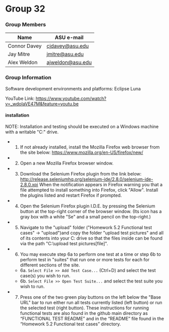 # Group 32
### Group Members

|     Name     |    ASU e-mail    |
| ------------ | ---------------- |
| Connor Davey | cjdavey@asu.edu  |
| Jay Mitre    | jmitre@asu.edu   |
| Alex Weldon  | ajweldon@asu.edu | 

### Group Information

Software development environments and platforms: Eclipse Luna

YouTube Link:  https://www.youtube.com/watch?v=_wdoIaVE47M&feature=youtu.be

#### installation
NOTE: Installation and testing should be executed on a Windows machine with a writable "C:" drive.

* 1. If not already installed, install the Mozilla Firefox web browser from the site below:
	https://www.mozilla.org/en-US/firefox/new/
* 2. Open a new Mozilla Firefox browser window.
* 3. Download the Selenium Firefox plugin from the link below:
		http://release.seleniumhq.org/selenium-ide/2.8.0/selenium-ide-2.8.0.xpi
	   When the notification appears in Firefox warning you that a file attempted to install something into Firefox, click "Allow". Install the plugins listed and restart Firefox if prompted.
* 4. Open the Selenium Firefox plugin I.D.E. by pressing the Selenium button at the top-right corner of the browser window. (Its icon has a gray box with a white "Se" and a small pencil on the top-right.)
* 5. Navigate to the "upload" folder ("Homework 5.2 Functional test cases" -> "upload")and copy the folder "upload test pictures" and all of its contents into your C: drive so that the files inside can be found via the path "C:\upload test pictures\[file]".
* 6. You may execute step 6a to perform one test at a time or step 6b to perform test in "suites" that run one or more tests for each for different sections of the site.
	* 6a. `Select File >> Add Test Case...` (Ctrl+D) and select the test case(s) you wish to run.
	* 6b. `Select File >> Open Test Suite...` and select the test suite you wish to run.
* 7. Press one of the two green play buttons on the left below the "Base URL" bar to run either run all tests currently listed (left button) or run the selected test (right button).
These instructions for running functional tests are also found in the github main directory as “FUNCTIONAL TEST README” and in the “README” file found in the “Homework 5.2 Functional test cases” directory.
